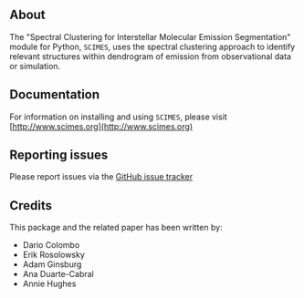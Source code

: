 About
-----

The "Spectral Clustering for Interstellar Molecular Emission Segmentation" module for Python, ``SCIMES``, uses the spectral clustering approach to identify relevant structures within dendrogram of emission from observational data or simulation.  

Documentation
-------------

For information on installing and using ``SCIMES``, please visit [http://www.scimes.org](http://www.scimes.org)

Reporting issues
----------------

Please report issues via the [GitHub issue tracker](https://github.com/Astroua/scimes/issues)

Credits
-------

This package and the related paper has been written by:

* Dario Colombo
* Erik Rosolowsky
* Adam Ginsburg
* Ana Duarte-Cabral
* Annie Hughes
